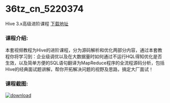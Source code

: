 # 36tz_cn_5220374
Hive 3.x高级进阶课程
[下载地址](http://www.36tz.cn/article/5220374 "下载地址")
### 课程介绍:
本套视频教程为Hive的进阶课程，分为源码解析和优化两部分内容，通过本套教程你将学习到：企业级调优以及在大数据量时如何通过不运行HQL得知优化是否生效，以及简单方便的SQL语句翻译为MapReduce程序的全流程源码分析，包括Hive的经典面试题讲解，帮你开拓解决问题的视野及思路，搞定大厂面试！

### 课程截图:
[![download](http://36tz.cn/muke_img/2021_07_2-22.png "下载地址")](http://www.36tz.cn "下载地址")
